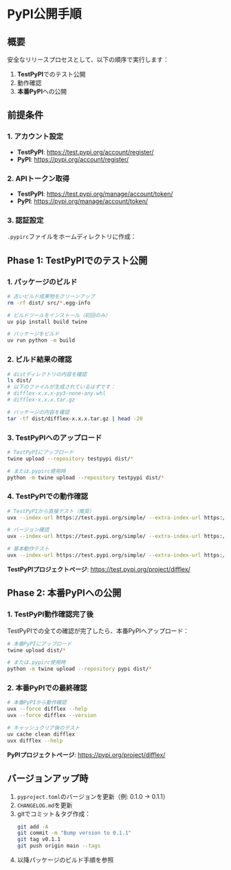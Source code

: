 # PyPI公開手順

## 概要

安全なリリースプロセスとして、以下の順序で実行します：
1. **TestPyPI**でのテスト公開
2. 動作確認
3. **本番PyPI**への公開

## 前提条件

### 1. アカウント設定

- **TestPyPI**: https://test.pypi.org/account/register/
- **PyPI**: https://pypi.org/account/register/

### 2. APIトークン取得

- **TestPyPI**: https://test.pypi.org/manage/account/token/
- **PyPI**: https://pypi.org/manage/account/token/

### 3. 認証設定

`.pypirc`ファイルをホームディレクトリに作成：

## Phase 1: TestPyPIでのテスト公開

### 1. パッケージのビルド

```bash
# 古いビルド成果物をクリーンアップ
rm -rf dist/ src/*.egg-info

# ビルドツールをインストール（初回のみ）
uv pip install build twine

# パッケージをビルド
uv run python -m build
```

### 2. ビルド結果の確認

```bash
# distディレクトリの内容を確認
ls dist/
# 以下のファイルが生成されているはずです：
# difflex-x.x.x-py3-none-any.whl
# difflex-x.x.x.tar.gz

# パッケージの内容を確認
tar -tf dist/difflex-x.x.x.tar.gz | head -20
```

### 3. TestPyPIへのアップロード

```bash
# TestPyPIにアップロード
twine upload --repository testpypi dist/*

# または.pypirc使用時
python -m twine upload --repository testpypi dist/*
```

### 4. TestPyPIでの動作確認

```bash
# TestPyPIから直接テスト（推奨）
uvx --index-url https://test.pypi.org/simple/ --extra-index-url https://pypi.org/simple/ difflex --help

# バージョン確認
uvx --index-url https://test.pypi.org/simple/ --extra-index-url https://pypi.org/simple/ difflex --version

# 基本動作テスト
uvx --index-url https://test.pypi.org/simple/ --extra-index-url https://pypi.org/simple/ difflex --transport stdio
```

**TestPyPIプロジェクトページ**: https://test.pypi.org/project/difflex/

## Phase 2: 本番PyPIへの公開

### 1. TestPyPI動作確認完了後

TestPyPIでの全ての確認が完了したら、本番PyPIへアップロード：

```bash
# 本番PyPIにアップロード
twine upload dist/*

# または.pypirc使用時
python -m twine upload --repository pypi dist/*
```

### 2. 本番PyPIでの最終確認

```bash
# 本番PyPIから動作確認
uvx --force difflex --help
uvx --force difflex --version

# キャッシュクリア後のテスト
uv cache clean difflex
uvx difflex --help
```

**PyPIプロジェクトページ**: https://pypi.org/project/difflex/

## **バージョンアップ時**

1. `pyproject.toml`のバージョンを更新（例: 0.1.0 → 0.1.1）
2. `CHANGELOG.md`を更新
3. gitでコミット＆タグ作成：
   ```bash
   git add -A
   git commit -m "Bump version to 0.1.1"
   git tag v0.1.1
   git push origin main --tags
   ```
4. 以降パッケージのビルド手順を参照
